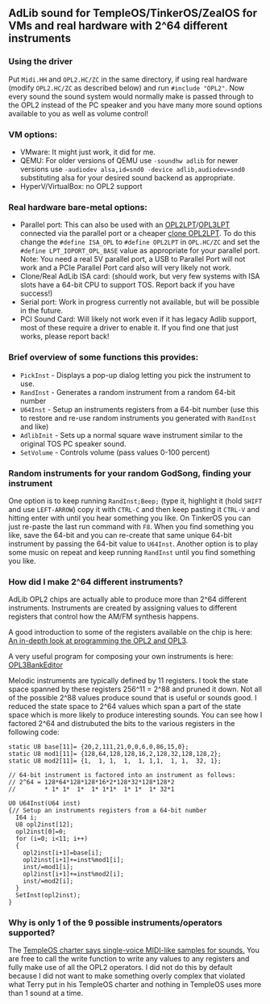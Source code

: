 ## AdLib sound for TempleOS/TinkerOS/ZealOS for VMs and real hardware with 2^64 different instruments

### Using the driver
Put `Midi.HH` and `OPL2.HC/ZC` in the same directory, if using real hardware (modify `OPL2.HC/ZC` as described below) and run `#include "OPL2"`.  Now every sound the sound system would normally make is passed through to the OPL2 instead of the PC speaker and you have many more sound options available to you as well as volume control!

### VM options:
- VMware: It might just work, it did for me.
- QEMU: For older versions of QEMU use `-soundhw adlib` for newer versions use `-audiodev alsa,id=snd0 -device adlib,audiodev=snd0` substituting alsa for your desired sound backend as appropriate.  
- HyperV/VirtualBox: no OPL2 support

### Real hardware bare-metal options:
- Parallel port: This can also be used with an <a href="https://www.serdashop.com/OPL2LPT">OPL2LPT</a>/<a href="https://www.serdashop.com/OPL3LPT">OPL3LPT</a> connected via the parallel port or a cheaper <a href="https://github.com/zjuyzj/OPL2LPT-Replica">clone OPL2LPT</a>.  To do this change the `#define ISA_OPL` to `#define OPL2LPT` in `OPL.HC/ZC` and set the `#define LPT_IOPORT_OPL_BASE` value as appropriate for your parallel port.  Note: You need a real 5V parallel port, a USB to Parallel Port will not work and a PCIe Parallel Port card also will very likely not work.
- Clone/Real AdLib ISA card: (should work, but very few systems with ISA slots have a 64-bit CPU to support TOS.  Report back if you have success!)
- Serial port: Work in progress currently not available, but will be possible in the future.
- PCI Sound Card: Will likely not work even if it has legacy Adlib support, most of these require a driver to enable it.  If you find one that just works, please report back!

### Brief overview of some functions this provides:
- `PickInst` - Displays a pop-up dialog letting you pick the instrument to use.
- `RandInst` - Generates a random instrument from a random 64-bit number
- `U64Inst` - Setup an instruments registers from a 64-bit number (use this to restore and re-use random instruments you generated with `RandInst` and like)
- `AdlibInit` - Sets up a normal square wave instrument similar to the original TOS PC speaker sound.
- `SetVolume` - Controls volume (pass values 0-100 percent)

### Random instruments for your random GodSong, finding your instrument
One option is to keep running `RandInst;Beep;` (type it, highlight it (hold `SHIFT` and use `LEFT-ARROW`) copy it with `CTRL-C` and then keep pasting it `CTRL-V` and hitting enter with until you hear something you like.  On TinkerOS you can just re-paste the last run command with `F8`.  When you find something you like, save the 64-bit and you can re-create that same unique 64-bit instrument by passing the 64-bit value to `U64Inst`.  Another option is to play some music on repeat and keep running `RandInst` until you find something you like.

### How did I make 2^64 different instruments?
AdLib OPL2 chips are actually able to produce more than 2^64 different instruments.  Instruments are created by assigning values to different registers that control how the AM/FM synthesis happens.  

A good introduction to some of the registers available on the chip is here: <a href="https://github.com/DhrBaksteen/ArduinoOPL2/blob/master/indepth.md">An in-depth look at programming the OPL2 and OPL3</a>.  

A very useful program for composing your own instruments is here: <a href="https://github.com/Wohlstand/OPL3BankEditor">OPL3BankEditor</a>

Melodic instruments are typically defined by 11 registers.  I took the state space spanned by these registers 256^11 = 2^88 and pruned it down.  Not all of the possible 2^88 values produce sound that is useful or sounds good.  I reduced the state space to 2^64 values which span a part of the state space which is more likely to produce interesting sounds.  You can see how I factored 2^64 and distrubuted the bits to the various registers in the following code:

```
static U8 base[11]= {20,2,111,21,0,0,6,0,86,15,0};
static U8 mod1[11]= {128,64,128,128,16,2,128,32,128,128,2};
static U8 mod2[11]= {1,  1, 1,  1,  1, 1,1,  1, 1,  32, 1};

// 64-bit instrument is factored into an instrument as follows:
// 2^64 = 128*64*128*128*16*2*128*32*128*128*2
//        * 1* 1*  1*  1* 1*1*  1* 1*  1* 32*1

U0 U64Inst(U64 inst)
{// Setup an instruments registers from a 64-bit number
  I64 i;
  U8 opl2inst[12];
  opl2inst[0]=0;
  for (i=0; i<11; i++)
  {
    opl2inst[i+1]=base[i];
    opl2inst[i+1]+=inst%mod1[i];
    inst/=mod1[i];
    opl2inst[i+1]+=inst%mod2[i];
    inst/=mod2[i];
  }
  SetInst(opl2inst);
}
```

### Why is only 1 of the 9 possible instruments/operators supported?
The <a href="https://tinkeros.github.io/WbTempleOS/Doc/Charter.html#l39">TempleOS charter says single-voice MIDI-like samples for sounds.</a>  You are free to call the write function to write any values to any registers and fully make use of all the OPL2 operators.  I did not do this by default because I did not want to make something overly complex that violated what Terry put in his TempleOS charter and nothing in TempleOS uses more than 1 sound at a time.
